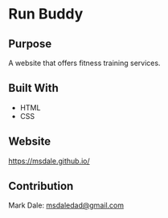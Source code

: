 # Run Buddy

## Purpose
A website that offers fitness training services.

## Built With
* HTML
* CSS

## Website
https://msdale.github.io/

## Contribution
 Mark Dale: msdaledad@gmail.com
